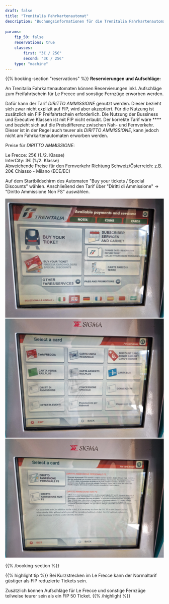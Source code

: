 ```yaml
---
draft: false
title: "Trenitalia Fahrkartenautomat"
description: "Buchungsinformationen für die Trenitalia Fahrkartenautomaten."

params:
    fip_50: false
    reservations: true
    classes:
        first: "3€ / 25€"
        second: "3€ / 25€"
    type: "machine"
---
```


{{% booking-section "reservations" %}}
**Reservierungen und Aufschläge:**

An Trenitalia Fahrkartenautomaten können Reservierungen inkl. Aufschläge zum Freifahrtschein für Le Frecce und sonstige Fernzüge erworben werden.

Dafür kann der Tarif _DIRITTO AMMISSIONE_ genutzt werden. Dieser bezieht sich zwar nicht explizit auf FIP, wird aber akzeptiert. Für die Nutzung ist zusätzlich ein FIP Freifahrtschein erforderlich. Die Nutzung der Bussiness und Executive Klassen ist mit FIP nicht erlaubt. Der korrekte Tarif wäre **** und bezieht sich auf die Preisdifferenz zwischen Nah- und Fernverkehr. Dieser ist in der Regel auch teurer als _DIRITTO AMMISSIONE_, kann jedoch nicht am Fahrkartenautomaten erworben werden.

Preise für _DIRITTO AMMISSIONE_:

Le Frecce: 25€ (1./2. Klasse) \
InterCity: 3€ (1./2. Klasse) \
Abweichende Preise für den Fernverkehr Richtung Schweiz/Österreich: z.B. 20€ Chiasso - Milano (ECE/EC)

Auf dem Startbildschirm des Automaten "Buy your tickets / Special Discounts" wählen. Anschließend den Tarif über "Diritti di Ammissione" -> "Diritto Ammissione Non FS" auswählen.

![Startbildschirm](machine_1.webp)
![Tarif wählen](machine_2.webp)
![Diritto Ammissione Non FS wählen](machine_3.webp)

{{% /booking-section %}}

{{% highlight tip %}}
Bei Kurzstrecken im Le Frecce kann der Normaltarif güstiger als FIP reduzierte Tickets sein.

Zusätzlich können Aufschläge für Le Frecce und sonstige Fernzüge teilweise teurer sein als ein FIP 50 Ticket.
{{% /highlight %}}
